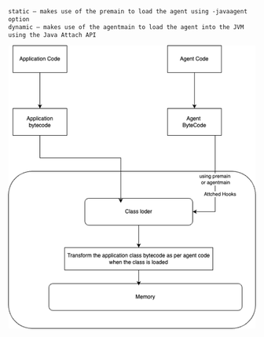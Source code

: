 
    static – makes use of the premain to load the agent using -javaagent option
    dynamic – makes use of the agentmain to load the agent into the JVM using the Java Attach API



![Instrumentation](instrumation.drawio.png?raw=true "Title")